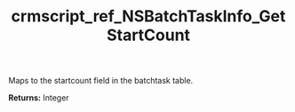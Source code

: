 ﻿---
title: crmscript_ref_NSBatchTaskInfo_GetStartCount
description: Integer NSBatchTaskInfo.GetStartCount()
intellisense: NSBatchTaskInfo.GetStartCount
keywords: NSBatchTaskInfo, GetStartCount
so.topic: reference
---

Maps to the startcount field in the batchtask table.

**Returns:** Integer


